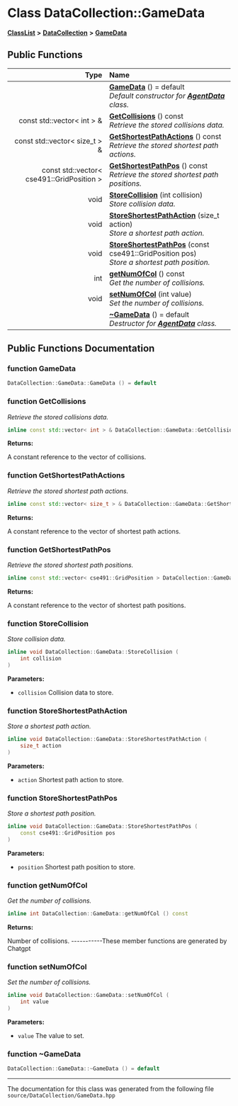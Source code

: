 

# Class DataCollection::GameData



[**ClassList**](annotated.md) **>** [**DataCollection**](namespace_data_collection.md) **>** [**GameData**](class_data_collection_1_1_game_data.md)










































## Public Functions

| Type | Name |
| ---: | :--- |
|   | [**GameData**](#function-gamedata) () = default<br>_Default constructor for_ [_**AgentData**_](class_data_collection_1_1_agent_data.md) _class._ |
|  const std::vector&lt; int &gt; & | [**GetCollisions**](#function-getcollisions) () const<br>_Retrieve the stored collisions data._  |
|  const std::vector&lt; size\_t &gt; & | [**GetShortestPathActions**](#function-getshortestpathactions) () const<br>_Retrieve the stored shortest path actions._  |
|  const std::vector&lt; cse491::GridPosition &gt; | [**GetShortestPathPos**](#function-getshortestpathpos) () const<br>_Retrieve the stored shortest path positions._  |
|  void | [**StoreCollision**](#function-storecollision) (int collision) <br>_Store collision data._  |
|  void | [**StoreShortestPathAction**](#function-storeshortestpathaction) (size\_t action) <br>_Store a shortest path action._  |
|  void | [**StoreShortestPathPos**](#function-storeshortestpathpos) (const cse491::GridPosition pos) <br>_Store a shortest path position._  |
|  int | [**getNumOfCol**](#function-getnumofcol) () const<br>_Get the number of collisions._  |
|  void | [**setNumOfCol**](#function-setnumofcol) (int value) <br>_Set the number of collisions._  |
|   | [**~GameData**](#function-gamedata) () = default<br>_Destructor for_ [_**AgentData**_](class_data_collection_1_1_agent_data.md) _class._ |




























## Public Functions Documentation




### function GameData 

```C++
DataCollection::GameData::GameData () = default
```






### function GetCollisions 

_Retrieve the stored collisions data._ 
```C++
inline const std::vector< int > & DataCollection::GameData::GetCollisions () const
```





**Returns:**

A constant reference to the vector of collisions. 





        



### function GetShortestPathActions 

_Retrieve the stored shortest path actions._ 
```C++
inline const std::vector< size_t > & DataCollection::GameData::GetShortestPathActions () const
```





**Returns:**

A constant reference to the vector of shortest path actions. 





        



### function GetShortestPathPos 

_Retrieve the stored shortest path positions._ 
```C++
inline const std::vector< cse491::GridPosition > DataCollection::GameData::GetShortestPathPos () const
```





**Returns:**

A constant reference to the vector of shortest path positions. 





        



### function StoreCollision 

_Store collision data._ 
```C++
inline void DataCollection::GameData::StoreCollision (
    int collision
) 
```





**Parameters:**


* `collision` Collision data to store. 




        



### function StoreShortestPathAction 

_Store a shortest path action._ 
```C++
inline void DataCollection::GameData::StoreShortestPathAction (
    size_t action
) 
```





**Parameters:**


* `action` Shortest path action to store. 




        



### function StoreShortestPathPos 

_Store a shortest path position._ 
```C++
inline void DataCollection::GameData::StoreShortestPathPos (
    const cse491::GridPosition pos
) 
```





**Parameters:**


* `position` Shortest path position to store. 




        



### function getNumOfCol 

_Get the number of collisions._ 
```C++
inline int DataCollection::GameData::getNumOfCol () const
```





**Returns:**

Number of collisions. -----------These member functions are generated by Chatgpt 





        



### function setNumOfCol 

_Set the number of collisions._ 
```C++
inline void DataCollection::GameData::setNumOfCol (
    int value
) 
```





**Parameters:**


* `value` The value to set. 




        



### function ~GameData 

```C++
DataCollection::GameData::~GameData () = default
```




------------------------------
The documentation for this class was generated from the following file `source/DataCollection/GameData.hpp`

